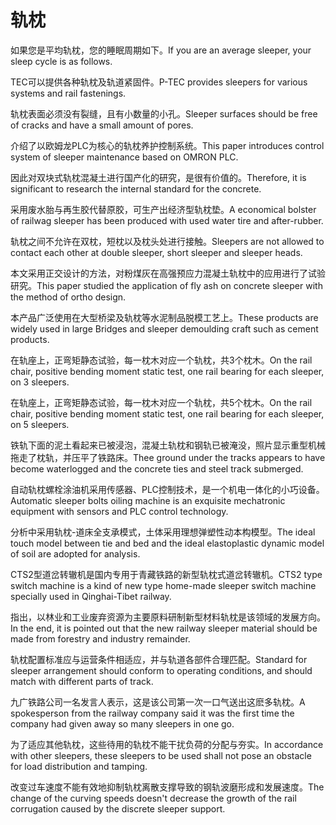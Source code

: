 # 轨枕

<p><span class="chinese">如果您是平均轨枕，您的睡眠周期如下。</span><span class="english">If you are an average sleeper, your sleep cycle is as follows.</span></p>

<p><span class="chinese">TEC可以提供各种轨枕及轨道紧固件。</span><span class="english">P-TEC provides sleepers for various systems and rail fastenings.</span></p>

<p><span class="chinese">轨枕表面必须没有裂缝，且有小数量的小孔。</span><span class="english">Sleeper surfaces should be free of cracks and have a small amount of pores.</span></p>

<p><span class="chinese">介绍了以欧姆龙PLC为核心的轨枕养护控制系统。</span><span class="english">This paper introduces control system of sleeper maintenance based on OMRON PLC.</span></p>

<p><span class="chinese">因此对双块式轨枕混凝土进行国产化的研究，是很有价值的。</span><span class="english">Therefore, it is significant to research the internal standard for the concrete.</span></p>

<p><span class="chinese">采用废水胎与再生胶代替原胶，可生产出经济型轨枕垫。</span><span class="english">A economical bolster of railwag sleeper has been produced with used water tire and after-rubber.</span></p>

<p><span class="chinese">轨枕之间不允许在双枕，短枕以及枕头处进行接触。</span><span class="english">Sleepers are not allowed to contact each other at double sleeper, short sleeper and sleeper heads.</span></p>

<p><span class="chinese">本文采用正交设计的方法，对粉煤灰在高强预应力混凝土轨枕中的应用进行了试验研究。</span><span class="english">This paper studied the application of fly ash on concrete sleeper with the method of ortho design.</span></p>

<p><span class="chinese">本产品广泛使用在大型桥梁及轨枕等水泥制品脱模工艺上。</span><span class="english">These products are widely used in large Bridges and sleeper demoulding craft such as cement products.</span></p>

<p><span class="chinese">在轨座上，正弯矩静态试验，每一枕木对应一个轨枕，共3个枕木。</span><span class="english">On the rail chair, positive bending moment static test, one rail bearing for each sleeper, on 3 sleepers.</span></p>

<p><span class="chinese">在轨座上，正弯矩静态试验，每一枕木对应一个轨枕，共5个枕木。</span><span class="english">On the rail chair, positive bending moment static test, one rail bearing for each sleeper, on 5 sleepers.</span></p>

<p><span class="chinese">铁轨下面的泥土看起来已被浸泡，混凝土轨枕和钢轨已被淹没，照片显示重型机械拖走了枕轨，并压平了铁路床。</span><span class="english">Thee ground under the tracks appears to have become waterlogged and the concrete ties and steel track submerged.</span></p>

<p><span class="chinese">自动轨枕螺栓涂油机采用传感器、PLC控制技术，是一个机电一体化的小巧设备。</span><span class="english">Automatic sleeper bolts oiling machine is an exquisite mechatronic equipment with sensors and PLC control technology.</span></p>

<p><span class="chinese">分析中采用轨枕-道床全支承模式，土体采用理想弹塑性动本构模型。</span><span class="english">The ideal touch model between tie and bed and the ideal elastoplastic dynamic model of soil are adopted for analysis.</span></p>

<p><span class="chinese">CTS2型道岔转辙机是国内专用于青藏铁路的新型轨枕式道岔转辙机。</span><span class="english">CTS2 type switch machine is a kind of new type home-made sleeper switch machine specially used in Qinghai-Tibet railway.</span></p>

<p><span class="chinese">指出，以林业和工业废弃资源为主要原料研制新型材料轨枕是该领域的发展方向。</span><span class="english">In the end, it is pointed out that the new railway sleeper material should be made from forestry and industry remainder.</span></p>

<p><span class="chinese">轨枕配置标准应与运营条件相适应，并与轨道各部件合理匹配。</span><span class="english">Standard for sleeper arrangement should conform to operating conditions, and should match with different parts of track.</span></p>

<p><span class="chinese">九广铁路公司一名发言人表示，这是该公司第一次一口气送出这麽多轨枕。</span><span class="english">A spokesperson from the railway company said it was the first time the company had given away so many sleepers in one go.</span></p>

<p><span class="chinese">为了适应其他轨枕，这些待用的轨枕不能干扰负荷的分配与夯实。</span><span class="english">In accordance with other sleepers, these sleepers to be used shall not pose an obstacle for load distribution and tamping.</span></p>

<p><span class="chinese">改变过车速度不能有效地抑制轨枕离散支撑导致的钢轨波磨形成和发展速度。</span><span class="english">The change of the curving speeds doesn't decrease the growth of the rail corrugation caused by the discrete sleeper support.</span></p>

